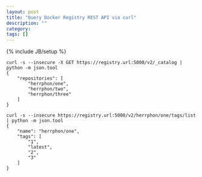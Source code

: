 ```yaml
---
layout: post
title: "Query Docker Registry REST API via curl"
description: ""
category: 
tags: []
---
```

{% include JB/setup %}



<pre><code>curl -s --insecure -X GET https://registry.url:5000/v2/_catalog | python -m json.tool
{
    "repositories": [
        "herrphon/one",
        "herrphon/two",
        "herrphon/three"
    ]
}
</code></pre>





<pre><code>curl -s --insecure https://registry.url:5000/v2/herrphon/one/tags/list | python -m json.tool
{
    "name": "herrphon/one",
    "tags": [
        "1",
        "latest",
        "2",
        "3"
    ]
}
</code></pre>
